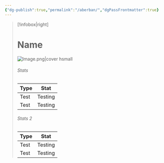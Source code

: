 ```yaml
---
{"dg-publish":true,"permalink":"/aberban/","dgPassFrontmatter":true}
---
```




> [!infobox|right]
> # Name
> ![Image.png|cover hsmall](/img/user/image.png)
> ###### Stats
> | Type |  Stat |
> | ---- | ---- |
> | Test | Testing |
> | Test | Testing |
> 
> ###### Stats 2
> | Type | Stat |
> | ---- | ---- |
> | Test | Testing |
> | Test | Testing |

